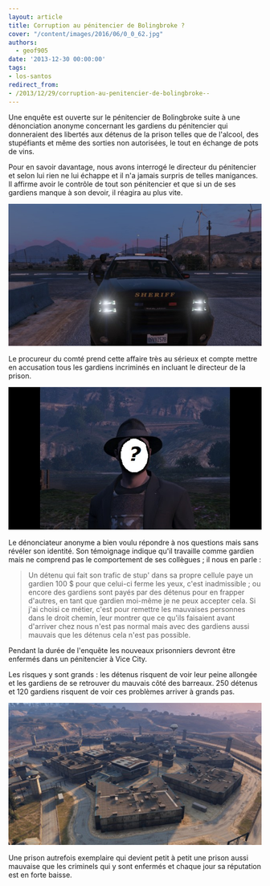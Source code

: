 ```yaml
---
layout: article
title: Corruption au pénitencier de Bolingbroke ?
cover: "/content/images/2016/06/0_0_62.jpg"
authors:
  - geof905
date: '2013-12-30 00:00:00'
tags:
- los-santos
redirect_from:
- /2013/12/29/corruption-au-penitencier-de-bolingbroke--
---
```


Une enquête est ouverte sur le pénitencier de Bolingbroke suite à une dénonciation anonyme concernant les gardiens du pénitencier qui donneraient des libertés aux détenus de la prison telles que de l'alcool, des stupéfiants et même des sorties non autorisées, le tout en échange de pots de vins.

Pour en savoir davantage, nous avons interrogé le directeur du pénitencier et selon lui rien ne lui échappe et il n'a jamais surpris de telles manigances. Il affirme avoir le contrôle de tout son pénitencier et que si un de ses gardiens manque à son devoir, il réagira au plus vite.

![](/content/images/2016/06/0_0_63.jpg)

Le procureur du comté prend cette affaire très au sérieux et compte mettre en accusation tous les gardiens incriminés en incluant le directeur de la prison.

![](/content/images/2016/06/0_0_65.jpg)

Le dénonciateur anonyme a bien voulu répondre à nos questions mais sans révéler son identité. Son témoignage indique qu'il travaille comme gardien mais ne comprend pas le comportement de ses collègues ; il nous en parle :

> Un détenu qui fait son trafic de stup' dans sa propre cellule paye un gardien 100 $ pour que celui-ci ferme les yeux, c'est inadmissible ; ou encore des gardiens sont payés par des détenus pour en frapper d'autres, en tant que gardien moi-même je ne peux accepter cela. Si j'ai choisi ce métier, c'est pour remettre les mauvaises personnes dans le droit chemin, leur montrer que ce qu'ils faisaient avant d'arriver chez nous n'est pas normal mais avec des gardiens aussi mauvais que les détenus cela n'est pas possible.

Pendant la durée de l'enquête les nouveaux prisonniers devront être enfermés dans un pénitencier à Vice City.

Les risques y sont grands : les détenus risquent de voir leur peine allongée et les gardiens de se retrouver du mauvais côté des barreaux. 250 détenus et 120 gardiens risquent de voir ces problèmes arriver à grands pas.

![](/content/images/2016/06/0_0_64.jpg)

Une prison autrefois exemplaire qui devient petit à petit une prison aussi mauvaise que les criminels qui y sont enfermés et chaque jour sa réputation est en forte baisse.